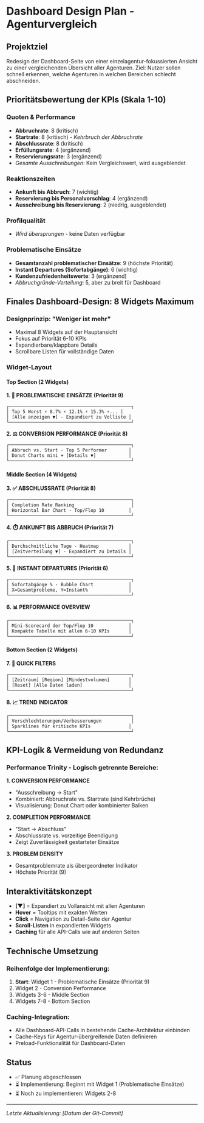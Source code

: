 # Dashboard Design Plan - Agenturvergleich

## Projektziel
Redesign der Dashboard-Seite von einer einzelagentur-fokussierten Ansicht zu einer vergleichenden Übersicht aller Agenturen. Ziel: Nutzer sollen schnell erkennen, welche Agenturen in welchen Bereichen schlecht abschneiden.

## Prioritätsbewertung der KPIs (Skala 1-10)

### Quoten & Performance
- **Abbruchrate**: 8 (kritisch)
- **Startrate**: 8 (kritisch) - *Kehrbruch der Abbruchrate*
- **Abschlussrate**: 8 (kritisch)
- **Erfüllungsrate**: 4 (ergänzend)
- **Reservierungsrate**: 3 (ergänzend)
- *Gesamte Ausschreibungen*: Kein Vergleichswert, wird ausgeblendet

### Reaktionszeiten
- **Ankunft bis Abbruch**: 7 (wichtig)
- **Reservierung bis Personalvorschlag**: 4 (ergänzend)
- **Ausschreibung bis Reservierung**: 2 (niedrig, ausgeblendet)

### Profilqualität
- *Wird übersprungen* - keine Daten verfügbar

### Problematische Einsätze
- **Gesamtanzahl problematischer Einsätze**: 9 (höchste Priorität)
- **Instant Departures (Sofortabgänge)**: 6 (wichtig)
- **Kundenzufriedenheitswerte**: 3 (ergänzend)
- *Abbruchgründe-Verteilung*: 5, aber zu breit für Dashboard

## Finales Dashboard-Design: 8 Widgets Maximum

### Designprinzip: "Weniger ist mehr"
- Maximal 8 Widgets auf der Hauptansicht
- Fokus auf Priorität 6-10 KPIs
- Expandierbare/klappbare Details
- Scrollbare Listen für vollständige Daten

### Widget-Layout

#### **Top Section (2 Widgets)**

**1. 🚨 PROBLEMATISCHE EINSÄTZE (Priorität 9)**
```
┌─────────────────────────────────────────────┐
│ Top 5 Worst ⚡ 8.7% ⚡ 12.1% ⚡ 15.3% ⚡... │
│ [Alle anzeigen ▼] - Expandiert zu Volliste │
└─────────────────────────────────────────────┘
```

**2. ⚖️ CONVERSION PERFORMANCE (Priorität 8)**
```
┌─────────────────────────────────────────────┐
│ Abbruch vs. Start - Top 5 Performer        │
│ Donut Charts mini + [Details ▼]            │
└─────────────────────────────────────────────┘
```

#### **Middle Section (4 Widgets)**

**3. ✅ ABSCHLUSSRATE (Priorität 8)**
```
┌─────────────────────────────────────────────┐
│ Completion Rate Ranking                     │
│ Horizontal Bar Chart - Top/Flop 10         │
└─────────────────────────────────────────────┘
```

**4. ⏱️ ANKUNFT BIS ABBRUCH (Priorität 7)**
```
┌─────────────────────────────────────────────┐
│ Durchschnittliche Tage - Heatmap           │
│ [Zeitverteilung ▼] - Expandiert zu Details │
└─────────────────────────────────────────────┘
```

**5. 🏃 INSTANT DEPARTURES (Priorität 6)**
```
┌─────────────────────────────────────────────┐
│ Sofortabgänge % - Bubble Chart             │
│ X=Gesamtprobleme, Y=Instant%               │
└─────────────────────────────────────────────┘
```

**6. 📊 PERFORMANCE OVERVIEW**
```
┌─────────────────────────────────────────────┐
│ Mini-Scorecard der Top/Flop 10             │
│ Kompakte Tabelle mit allen 6-10 KPIs       │
└─────────────────────────────────────────────┘
```

#### **Bottom Section (2 Widgets)**

**7. 🔄 QUICK FILTERS**
```
┌─────────────────────────────────────────────┐
│ [Zeitraum] [Region] [Mindestvolumen]       │
│ [Reset] [Alle Daten laden]                 │
└─────────────────────────────────────────────┘
```

**8. 📈 TREND INDICATOR**
```
┌─────────────────────────────────────────────┐
│ Verschlechterungen/Verbesserungen           │
│ Sparklines für kritische KPIs              │
└─────────────────────────────────────────────┘
```

## KPI-Logik & Vermeidung von Redundanz

### Performance Trinity - Logisch getrennte Bereiche:

**1. CONVERSION PERFORMANCE**
- "Ausschreibung → Start"
- Kombiniert: Abbruchrate vs. Startrate (sind Kehrbrüche)
- Visualisierung: Donut Chart oder kombinierter Balken

**2. COMPLETION PERFORMANCE**
- "Start → Abschluss" 
- Abschlussrate vs. vorzeitige Beendigung
- Zeigt Zuverlässigkeit gestarteter Einsätze

**3. PROBLEM DENSITY**
- Gesamtproblemrate als übergeordneter Indikator
- Höchste Priorität (9)

## Interaktivitätskonzept

- **[▼]** = Expandiert zu Vollansicht mit allen Agenturen
- **Hover** = Tooltips mit exakten Werten
- **Click** = Navigation zu Detail-Seite der Agentur
- **Scroll-Listen** in expandierten Widgets
- **Caching** für alle API-Calls wie auf anderen Seiten

## Technische Umsetzung

### Reihenfolge der Implementierung:
1. **Start**: Widget 1 - Problematische Einsätze (Priorität 9)
2. Widget 2 - Conversion Performance
3. Widgets 3-6 - Middle Section
4. Widgets 7-8 - Bottom Section

### Caching-Integration:
- Alle Dashboard-API-Calls in bestehende Cache-Architektur einbinden
- Cache-Keys für Agentur-übergreifende Daten definieren
- Preload-Funktionalität für Dashboard-Daten

## Status
- ✅ Planung abgeschlossen
- ⏳ Implementierung: Beginnt mit Widget 1 (Problematische Einsätze)
- ⏳ Noch zu implementieren: Widgets 2-8

---

*Letzte Aktualisierung: [Datum der Git-Commit]*